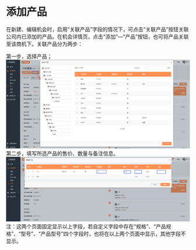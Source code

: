 # 添加产品

在新建、编辑机会时，启用“关联产品”字段的情况下，可点击“关联产品”按钮关联公司内已添加的产品。在机会详情页，点击“添加”—“产品”按钮，也可将产品关联至该商机下。关联产品分为两步：

第一步，选择产品；![](/assets/lix添加产品.png)第二步，填写所选产品的售价、数量与备注信息。![](/assets/lxi产品2.png)注：这两个页面固定显示以上字段，若自定义字段中存在“规格”、“产品规格”、“型号”、“产品型号”四个字段时，也将在以上两个页面中显示，其他字段不显示。

